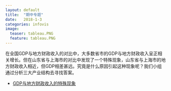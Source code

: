```yaml
---
layout: default
title:  "期中专题"
date:   2018-1-3
categories: infovis
image:
  teaser: tableau.PNG
  feature: tableau.PNG
---
```

在全国GDP与地方财政收入的对比中，大多数省市的GDP与地方财政收入呈正相关增长。但在山东省与上海市的对比中发现了一个特殊现象，山东省与上海市的地方财政收入相近，但GDP相差甚远。究竟是什么原因引起这种现象呢？我们小组通过分析三大产业结构去寻找答案。

 
* [GDP与地方财政收入的特殊现象](https://lyanwaiting.github.io/infovis/p_group/P.html)
